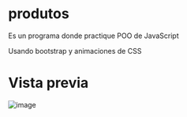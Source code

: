 # produtos
Es un programa donde practique POO de JavaScript

Usando bootstrap y animaciones de CSS

# Vista previa

![image](https://user-images.githubusercontent.com/76229492/110222133-aba6e300-7e95-11eb-865e-5fdab1729dec.png)
